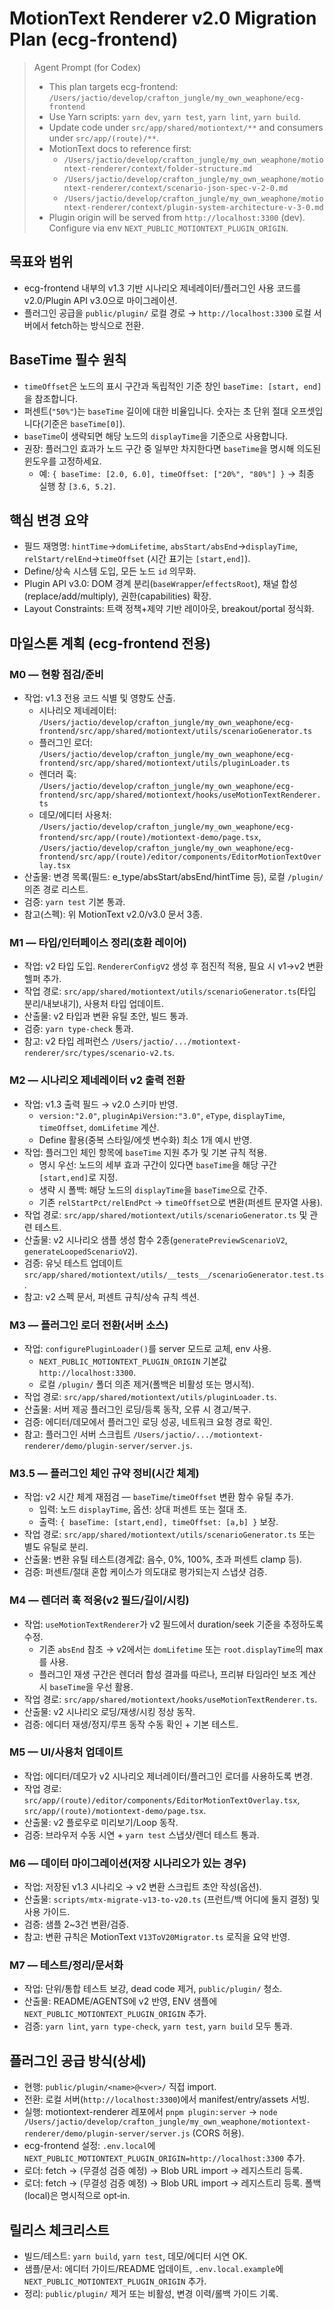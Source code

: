 # MotionText Renderer v2.0 Migration Plan (ecg-frontend)

> Agent Prompt (for Codex)
>
> - This plan targets ecg-frontend: `/Users/jactio/develop/crafton_jungle/my_own_weaphone/ecg-frontend`
> - Use Yarn scripts: `yarn dev`, `yarn test`, `yarn lint`, `yarn build`.
> - Update code under `src/app/shared/motiontext/**` and consumers under `src/app/(route)/**`.
> - MotionText docs to reference first:
>   - `/Users/jactio/develop/crafton_jungle/my_own_weaphone/motiontext-renderer/context/folder-structure.md`
>   - `/Users/jactio/develop/crafton_jungle/my_own_weaphone/motiontext-renderer/context/scenario-json-spec-v-2-0.md`
>   - `/Users/jactio/develop/crafton_jungle/my_own_weaphone/motiontext-renderer/context/plugin-system-architecture-v-3-0.md`
> - Plugin origin will be served from `http://localhost:3300` (dev). Configure via env `NEXT_PUBLIC_MOTIONTEXT_PLUGIN_ORIGIN`.

## 목표와 범위

- ecg-frontend 내부의 v1.3 기반 시나리오 제네레이터/플러그인 사용 코드를 v2.0/Plugin API v3.0으로 마이그레이션.
- 플러그인 공급을 `public/plugin/` 로컬 경로 → `http://localhost:3300` 로컬 서버에서 fetch하는 방식으로 전환.

## BaseTime 필수 원칙

- `timeOffset`은 노드의 표시 구간과 독립적인 기준 창인 `baseTime: [start, end]`을 참조합니다.
- 퍼센트(`"50%"`)는 `baseTime` 길이에 대한 비율입니다. 숫자는 초 단위 절대 오프셋입니다(기준은 `baseTime[0]`).
- `baseTime`이 생략되면 해당 노드의 `displayTime`을 기준으로 사용합니다.
- 권장: 플러그인 효과가 노드 구간 중 일부만 차지한다면 `baseTime`을 명시해 의도된 윈도우를 고정하세요.
  - 예: `{ baseTime: [2.0, 6.0], timeOffset: ["20%", "80%"] }` → 최종 실행 창 `[3.6, 5.2]`.

## 핵심 변경 요약

- 필드 재명명: `hintTime`→`domLifetime`, `absStart/absEnd`→`displayTime`, `relStart/relEnd`→`timeOffset` (시간 표기는 `[start,end]`).
- Define/상속 시스템 도입, 모든 노드 `id` 의무화.
- Plugin API v3.0: DOM 경계 분리(`baseWrapper`/`effectsRoot`), 채널 합성(replace/add/multiply), 권한(capabilities) 확장.
- Layout Constraints: 트랙 정책+제약 기반 레이아웃, breakout/portal 정식화.

## 마일스톤 계획 (ecg-frontend 전용)

### M0 — 현황 점검/준비

- 작업: v1.3 전용 코드 식별 및 영향도 산출.
  - 시나리오 제네레이터: `/Users/jactio/develop/crafton_jungle/my_own_weaphone/ecg-frontend/src/app/shared/motiontext/utils/scenarioGenerator.ts`
  - 플러그인 로더: `/Users/jactio/develop/crafton_jungle/my_own_weaphone/ecg-frontend/src/app/shared/motiontext/utils/pluginLoader.ts`
  - 렌더러 훅: `/Users/jactio/develop/crafton_jungle/my_own_weaphone/ecg-frontend/src/app/shared/motiontext/hooks/useMotionTextRenderer.ts`
  - 데모/에디터 사용처: `/Users/jactio/develop/crafton_jungle/my_own_weaphone/ecg-frontend/src/app/(route)/motiontext-demo/page.tsx`, `/Users/jactio/develop/crafton_jungle/my_own_weaphone/ecg-frontend/src/app/(route)/editor/components/EditorMotionTextOverlay.tsx`
- 산출물: 변경 목록(필드: e_type/absStart/absEnd/hintTime 등), 로컬 `/plugin/` 의존 경로 리스트.
- 검증: `yarn test` 기본 통과.
- 참고(스펙): 위 MotionText v2.0/v3.0 문서 3종.

### M1 — 타입/인터페이스 정리(호환 레이어)

- 작업: v2 타입 도입. `RendererConfigV2` 생성 후 점진적 적용, 필요 시 v1→v2 변환 헬퍼 추가.
- 작업 경로: `src/app/shared/motiontext/utils/scenarioGenerator.ts`(타입 분리/내보내기), 사용처 타입 업데이트.
- 산출물: v2 타입과 변환 유틸 초안, 빌드 통과.
- 검증: `yarn type-check` 통과.
- 참고: v2 타입 레퍼런스 `/Users/jactio/.../motiontext-renderer/src/types/scenario-v2.ts`.

### M2 — 시나리오 제네레이터 v2 출력 전환

- 작업: v1.3 출력 필드 → v2.0 스키마 반영.
  - `version:"2.0"`, `pluginApiVersion:"3.0"`, `eType`, `displayTime`, `timeOffset`, `domLifetime` 계산.
  - Define 활용(중복 스타일/에셋 변수화) 최소 1개 예시 반영.
- 작업: 플러그인 체인 항목에 `baseTime` 지원 추가 및 기본 규칙 적용.
  - 명시 우선: 노드의 세부 효과 구간이 있다면 `baseTime`을 해당 구간 `[start,end]`로 지정.
  - 생략 시 폴백: 해당 노드의 `displayTime`을 `baseTime`으로 간주.
  - 기존 `relStartPct/relEndPct` → `timeOffset`으로 변환(퍼센트 문자열 사용).
- 작업 경로: `src/app/shared/motiontext/utils/scenarioGenerator.ts` 및 관련 테스트.
- 산출물: v2 시나리오 샘플 생성 함수 2종(`generatePreviewScenarioV2`, `generateLoopedScenarioV2`).
- 검증: 유닛 테스트 업데이트 `src/app/shared/motiontext/utils/__tests__/scenarioGenerator.test.ts`.
- 참고: v2 스펙 문서, 퍼센트 규칙/상속 규칙 섹션.

### M3 — 플러그인 로더 전환(서버 소스)

- 작업: `configurePluginLoader()`를 server 모드로 교체, env 사용.
  - `NEXT_PUBLIC_MOTIONTEXT_PLUGIN_ORIGIN` 기본값 `http://localhost:3300`.
  - 로컬 `/plugin/` 폴더 의존 제거(폴백은 비활성 또는 명시적).
- 작업 경로: `src/app/shared/motiontext/utils/pluginLoader.ts`.
- 산출물: 서버 제공 플러그인 로딩/등록 동작, 오류 시 경고/복구.
- 검증: 에디터/데모에서 플러그인 로딩 성공, 네트워크 요청 경로 확인.
- 참고: 플러그인 서버 스크립트 `/Users/jactio/.../motiontext-renderer/demo/plugin-server/server.js`.

### M3.5 — 플러그인 체인 규약 정비(시간 체계)

- 작업: v2 시간 체계 재점검 — `baseTime`/`timeOffset` 변환 함수 유틸 추가.
  - 입력: 노드 `displayTime`, 옵션: 상대 퍼센트 또는 절대 초.
  - 출력: `{ baseTime: [start,end], timeOffset: [a,b] }` 보장.
- 작업 경로: `src/app/shared/motiontext/utils/scenarioGenerator.ts` 또는 별도 유틸로 분리.
- 산출물: 변환 유틸 테스트(경계값: 음수, 0%, 100%, 초과 퍼센트 clamp 등).
- 검증: 퍼센트/절대 혼합 케이스가 의도대로 평가되는지 스냅샷 검증.

### M4 — 렌더러 훅 적응(v2 필드/길이/시킹)

- 작업: `useMotionTextRenderer`가 v2 필드에서 duration/seek 기준을 추정하도록 수정.
  - 기존 `absEnd` 참조 → v2에서는 `domLifetime` 또는 `root.displayTime`의 max를 사용.
  - 플러그인 재생 구간은 렌더러 합성 결과를 따르나, 프리뷰 타임라인 보조 계산 시 `baseTime`을 우선 활용.
- 작업 경로: `src/app/shared/motiontext/hooks/useMotionTextRenderer.ts`.
- 산출물: v2 시나리오 로딩/재생/시킹 정상 동작.
- 검증: 에디터 재생/정지/루프 동작 수동 확인 + 기본 테스트.

### M5 — UI/사용처 업데이트

- 작업: 에디터/데모가 v2 시나리오 제너레이터/플러그인 로더를 사용하도록 변경.
- 작업 경로: `src/app/(route)/editor/components/EditorMotionTextOverlay.tsx`, `src/app/(route)/motiontext-demo/page.tsx`.
- 산출물: v2 플로우로 미리보기/Loop 동작.
- 검증: 브라우저 수동 시연 + `yarn test` 스냅샷/렌더 테스트 통과.

### M6 — 데이터 마이그레이션(저장 시나리오가 있는 경우)

- 작업: 저장된 v1.3 시나리오 → v2 변환 스크립트 초안 작성(옵션).
- 산출물: `scripts/mtx-migrate-v13-to-v20.ts` (프런트/백 어디에 둘지 결정) 및 사용 가이드.
- 검증: 샘플 2~3건 변환/검증.
- 참고: 변환 규칙은 MotionText `V13ToV20Migrator.ts` 로직을 요약 반영.

### M7 — 테스트/정리/문서화

- 작업: 단위/통합 테스트 보강, dead code 제거, `public/plugin/` 청소.
- 산출물: README/AGENTS에 v2 반영, ENV 샘플에 `NEXT_PUBLIC_MOTIONTEXT_PLUGIN_ORIGIN` 추가.
- 검증: `yarn lint`, `yarn type-check`, `yarn test`, `yarn build` 모두 통과.

## 플러그인 공급 방식(상세)

- 현행: `public/plugin/<name>@<ver>/` 직접 import.
- 전환: 로컬 서버(`http://localhost:3300`)에서 manifest/entry/assets 서빙.
- 실행: motiontext-renderer 레포에서 `pnpm plugin:server` → `node /Users/jactio/develop/crafton_jungle/my_own_weaphone/motiontext-renderer/demo/plugin-server/server.js` (CORS 허용).
- ecg-frontend 설정: `.env.local`에 `NEXT_PUBLIC_MOTIONTEXT_PLUGIN_ORIGIN=http://localhost:3300` 추가.
- 로더: fetch → (무결성 검증 예정) → Blob URL import → 레지스트리 등록.
- 로더: fetch → (무결성 검증 예정) → Blob URL import → 레지스트리 등록. 폴백(local)은 명시적으로 opt‑in.

## 릴리스 체크리스트

- 빌드/테스트: `yarn build`, `yarn test`, 데모/에디터 시연 OK.
- 샘플/문서: 에디터 가이드/README 업데이트, `.env.local.example`에 `NEXT_PUBLIC_MOTIONTEXT_PLUGIN_ORIGIN` 추가.
- 정리: `public/plugin/` 제거 또는 비활성, 변경 이력/롤백 가이드 기록.
